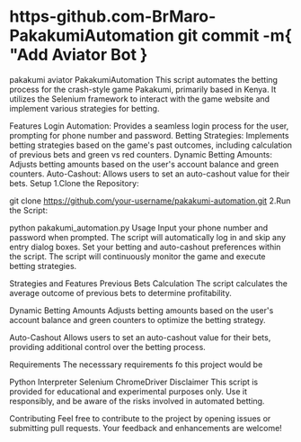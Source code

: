# https-github.com-BrMaro-PakakumiAutomation  git commit -m{ "Add Aviator Bot  }

pakakumi aviator 
PakakumiAutomation
This script automates the betting process for the crash-style game Pakakumi, primarily based in Kenya. It utilizes the Selenium framework to interact with the game website and implement various strategies for betting.

Features
Login Automation: Provides a seamless login process for the user, prompting for phone number and password.
Betting Strategies: Implements betting strategies based on the game's past outcomes, including calculation of previous bets and green vs red counters.
Dynamic Betting Amounts: Adjusts betting amounts based on the user's account balance and green counters.
Auto-Cashout: Allows users to set an auto-cashout value for their bets.
Setup
1.Clone the Repository:

git clone https://github.com/your-username/pakakumi-automation.git
2.Run the Script:

python pakakumi_automation.py
Usage
Input your phone number and password when prompted. The script will automatically log in and skip any entry dialog boxes. Set your betting and auto-cashout preferences within the script. The script will continuously monitor the game and execute betting strategies.

Strategies and Features
Previous Bets Calculation The script calculates the average outcome of previous bets to determine profitability.

Dynamic Betting Amounts Adjusts betting amounts based on the user's account balance and green counters to optimize the betting strategy.

Auto-Cashout Allows users to set an auto-cashout value for their bets, providing additional control over the betting process.

Requirements
The necesssary requirements fo this project would be

Python Interpreter
Selenium ChromeDriver
Disclaimer
This script is provided for educational and experimental purposes only. Use it responsibly, and be aware of the risks involved in automated betting.

Contributing
Feel free to contribute to the project by opening issues or submitting pull requests. Your feedback and enhancements are welcome!
